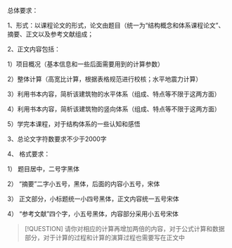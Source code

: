 总体要求：

1、形式：以课程论文的形式，论文由题目（统一为“结构概念和体系课程论文”、摘要、正文以及参考文献组成；

2、正文内容包括：

1）项目概况（基本信息和一些后面需要用到的计算参数）

2）整体计算（高宽比计算，根据表格规范进行校核；水平地震力计算）

3）利用书本内容，简析该建筑物的水平体系（组成、特点等不限于这两方面）

4）利用书本内容，简析该建筑物的竖向体系（组成、特点等不限于这两方面）

5）学完本课程，对于结构体系的一些认知和感悟

3、总论文字符数要求不少于2000字

4、 格式要求：

1） 题目居中，二号字黑体

2） “摘要”二字小五号，黑体，后面的内容小五号，宋体

3） 正文部分，小标题统一小四号黑体，正文内容统一五号宋体

4） “参考文献”四个字，小五号黑体，内容部分采用小五号宋体


>[!QUESTION]
>请你对相应的计算再增加两倍的内容，对于公式计算和数据部分，对于计算的过程和计算的演算过程也需要写在正文中